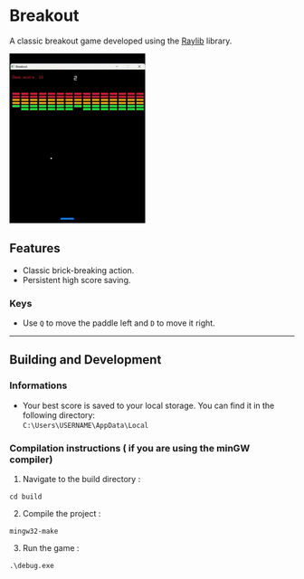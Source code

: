 # Breakout

A classic breakout game developed using the [Raylib](https://www.raylib.com/) library.

![Gameplay](https://github.com/EzTaah/cpp-breakout/blob/main/assets/gameplay.gif)


## Features
- Classic brick-breaking action.
- Persistent high score saving.

### Keys
- Use `Q` to move the paddle left and `D` to move it right.

---

## Building and Development

### Informations
- Your best score is saved to your local storage. You can find it in the following directory:   
```C:\Users\USERNAME\AppData\Local```

### Compilation instructions ( if you are using the minGW compiler)

1. Navigate to the build directory : 
```
cd build 
```

2. Compile the project :   
``` 
mingw32-make 
```

3. Run the game :   
```
.\debug.exe
```
